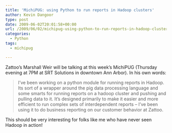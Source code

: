 ```yaml
---
title: 'MichiPUG: using Python to run reports in Hadoop clusters'
author: Kevin Dangoor
type: post
date: 2009-06-02T20:01:58+00:00
url: /2009/06/02/michipug-using-python-to-run-reports-in-hadoop-clusters/
categories:
  - Python
tags:
  - michipug

---
```

Zattoo&#8217;s Marshall Weir will be talking at this week&#8217;s MichiPUG (Thursday evening at 7PM at SRT Solutions in downtown Ann Arbor). In his own words:

> I&#8217;ve been working on a python module for running reports in Hadoop. Its sort of a wrapper around the pig data processing language and some smarts for running reports on a hadoop cluster and pushing and pulling data to it. It&#8217;s designed primarily to make it easier and more efficient to run complex sets of interdependent reports &#8211; I&#8217;ve been using it to do business reporting on our customer behavior at Zattoo.

This should be very interesting for folks like me who have never seen Hadoop in action!